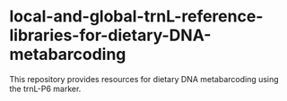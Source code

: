 # local-and-global-trnL-reference-libraries-for-dietary-DNA-metabarcoding
This repository provides resources for dietary DNA metabarcoding using the trnL-P6 marker.
